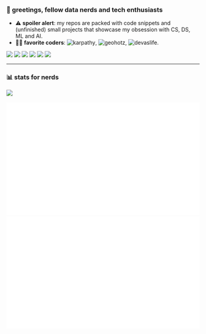 ### 👋 greetings, fellow data nerds and tech enthusiasts

- ⚠️ **spoiler alert**: my repos are packed with code snippets and (unfinished) small projects that showcase my obsession with CS, DS, ML and AI.
- 🫃🏼 **favorite coders**: ![karpathy](https://github.com/karpathy), ![geohotz](https://github.com/geohot), ![devaslife](https://github.com/craftzdog).

![](https://img.shields.io/badge/PyTorch-EE4C2C?style=for-the-badge&logo=pytorch&logoColor=white)
![](https://img.shields.io/badge/Pandas-2C2D72?style=for-the-badge&logo=pandas&logoColor=white)
![](https://img.shields.io/badge/Numpy-777BB4?style=for-the-badge&logo=numpy&logoColor=white)
![](https://img.shields.io/badge/Python-FFD43B?style=for-the-badge&logo=python&logoColor=blue)
![](https://img.shields.io/badge/JavaScript-323330?style=for-the-badge&logo=javascript&logoColor=F7DF1E)
![](https://img.shields.io/badge/Jupyter-F37626.svg?&style=for-the-badge&logo=Jupyter&logoColor=white)

---
### 📊 stats for nerds
![](http://github-profile-summary-cards.vercel.app/api/cards/profile-details?username=tisu19021997&theme=default)

![](https://raw.githubusercontent.com/tisu19021997/github-stats-transparent/output/generated/languages.svg)
![](https://raw.githubusercontent.com/tisu19021997/github-stats-transparent/output/generated/overview.svg)
